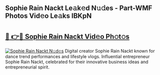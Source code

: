 ## Sophie Rain Nackt Le𝚊k𝚎d N𝚞𝚍es - Part-WMF Photos Vid𝚎o Le𝚊ks IBKpN

# <h2><a href="http://fb03czo.evod.top/?m=Sophie+Rain+Nackt">🔗 👉🔴 Sophie Rain Nackt Vid𝚎o Ph𝚘t𝚘s</a></h2>

[![Sophie Rain Nackt N𝚞d𝚎s](https://i.imgur.com/8V9OHl7.gif)](http://fb03czo.evod.top/?m=Sophie+Rain+Nackt)
Digital creator Sophie Rain Nackt known for dance trend performances and lifestyle vlogs. Influential entrepreneur Sophie Rain Nackt, celebrated for their innovative business ideas and entrepreneurial spirit. 

